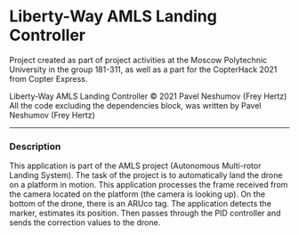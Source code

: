 # Liberty-Way AMLS Landing Controller

Project created as part of project activities at the Moscow Polytechnic University in the group 181-311, as well as a part for the CopterHack 2021 from Copter Express.

Liberty-Way AMLS Landing Controller © 2021 Pavel Neshumov (Frey Hertz)
All the code excluding the dependencies block, was written by Pavel Neshumov (Frey Hertz)

------------

### Description
This application is part of the AMLS project (Autonomous Multi-rotor Landing System).
The task of the project is to automatically land the drone on a platform in motion.
This application processes the frame received from the camera located on the platform (the camera is looking up). On the bottom of the drone, there is an ARUco tag. The application detects the marker, estimates its position. Then passes through the PID controller and sends the correction values to the drone.

